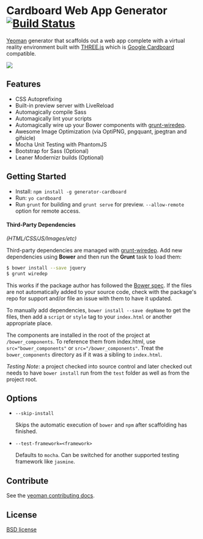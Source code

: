 # Cardboard Web App Generator [![Build Status](https://secure.travis-ci.org/jeshuamaxey/generator-cardboard.svg?branch=master)](http://travis-ci.org/jeshuamaxey/generator-cardboard)

[Yeoman](http://yeoman.io) generator that scaffolds out a web app complete with a virtual reality environment built with [THREE.js](http://threejs.org) which is [Google Cardboard](http://g.co/cardboard) compatible.

![](http://i.imgur.com/ojYuQtb.png)

## Features

* CSS Autoprefixing
* Built-in preview server with LiveReload
* Automagically compile Sass
* Automagically lint your scripts
* Automagically wire up your Bower components with [grunt-wiredep](#third-party-dependencies).
* Awesome Image Optimization (via OptiPNG, pngquant, jpegtran and gifsicle)
* Mocha Unit Testing with PhantomJS
* Bootstrap for Sass (Optional)
* Leaner Modernizr builds (Optional)

## Getting Started

- Install: `npm install -g generator-cardboard`
- Run: `yo cardboard`
- Run `grunt` for building and `grunt serve` for preview. `--allow-remote` option for remote access.


#### Third-Party Dependencies

*(HTML/CSS/JS/Images/etc)*

Third-party dependencies are managed with [grunt-wiredep](https://github.com/stephenplusplus/grunt-wiredep). Add new dependencies using **Bower** and then run the **Grunt** task to load them:

```sh
$ bower install --save jquery
$ grunt wiredep
```

This works if the package author has followed the [Bower spec](https://github.com/bower/bower.json-spec). If the files are not automatically added to your source code, check with the package's repo for support and/or file an issue with them to have it updated.

To manually add dependencies, `bower install --save depName` to get the files, then add a `script` or `style` tag to your `index.html` or another appropriate place.

The components are installed in the root of the project at `/bower_components`. To reference them from index.html, use `src="bower_components"` or `src="/bower_components"`. Treat the `bower_components` directory as if it was a sibling to `index.html`.

*Testing Note*: a project checked into source control and later checked out needs to have `bower install` run from the `test` folder as well as from the project root.

## Options

* `--skip-install`

  Skips the automatic execution of `bower` and `npm` after scaffolding has finished.

* `--test-framework=<framework>`

  Defaults to `mocha`. Can be switched for another supported testing framework like `jasmine`.


## Contribute

See the [yeoman contributing docs](https://github.com/yeoman/yeoman/blob/master/contributing.md).

## License

[BSD license](http://opensource.org/licenses/bsd-license.php)
